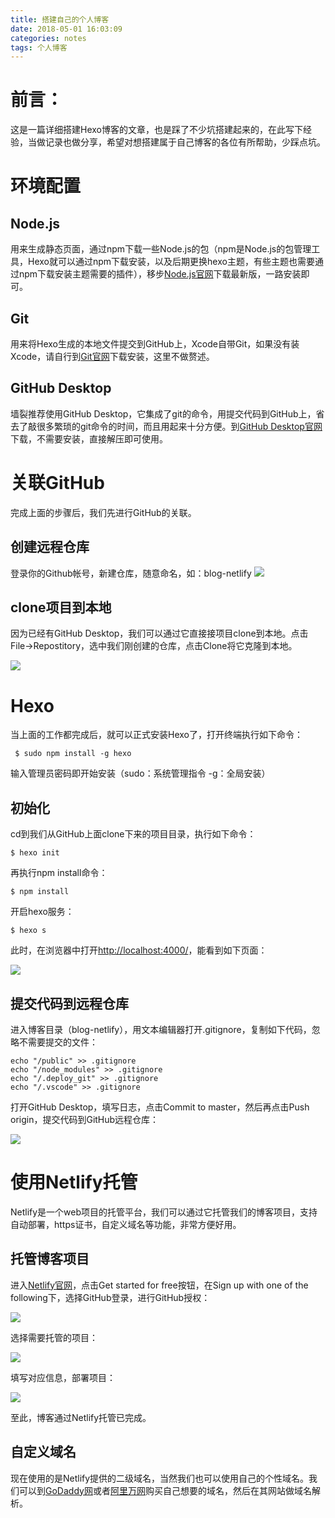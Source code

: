 ```yaml
---
title: 搭建自己的个人博客
date: 2018-05-01 16:03:09
categories: notes
tags: 个人博客
---
```

# 前言：

这是一篇详细搭建Hexo博客的文章，也是踩了不少坑搭建起来的，在此写下经验，当做记录也做分享，希望对想搭建属于自己博客的各位有所帮助，少踩点坑。

# 环境配置

## Node.js

用来生成静态页面，通过npm下载一些Node.js的包（npm是Node.js的包管理工具，Hexo就可以通过npm下载安装，以及后期更换hexo主题，有些主题也需要通过npm下载安装主题需要的插件），移步[Node.js官网][1]下载最新版，一路安装即可。

## Git

用来将Hexo生成的本地文件提交到GitHub上，Xcode自带Git，如果没有装Xcode，请自行到[Git官网][2]下载安装，这里不做赘述。

## GitHub Desktop

墙裂推荐使用GitHub Desktop，它集成了git的命令，用提交代码到GitHub上，省去了敲很多繁琐的git命令的时间，而且用起来十分方便。到[GitHub Desktop官网][3]下载，不需要安装，直接解压即可使用。

# 关联GitHub

完成上面的步骤后，我们先进行GitHub的关联。

## 创建远程仓库

登录你的Github帐号，新建仓库，随意命名，如：blog-netlify
![][image-1]

## clone项目到本地
因为已经有GitHub Desktop，我们可以通过它直接接项目clone到本地。点击File-\>Repostitory，选中我们刚创建的仓库，点击Clone将它克隆到本地。

![][image-2]

# Hexo

当上面的工作都完成后，就可以正式安装Hexo了，打开终端执行如下命令：

 
	 $ sudo npm install -g hexo
 

输入管理员密码即开始安装（sudo：系统管理指令   -g：全局安装）

## 初始化

cd到我们从GitHub上面clone下来的项目目录，执行如下命令：

	$ hexo init

再执行npm install命令：

	$ npm install

开启hexo服务：

	$ hexo s

此时，在浏览器中打开[http://localhost:4000/][4]，能看到如下页面：

![][image-3]

## 提交代码到远程仓库

 进入博客目录（blog-netlify），用文本编辑器打开.gitignore，复制如下代码，忽略不需要提交的文件：

	echo "/public" >> .gitignore
	echo "/node_modules" >> .gitignore
	echo "/.deploy_git" >> .gitignore
	echo "/.vscode" >> .gitignore

打开GitHub Desktop，填写日志，点击Commit to master，然后再点击Push origin，提交代码到GitHub远程仓库：

![][image-4]

# 使用Netlify托管

Netlify是一个web项目的托管平台，我们可以通过它托管我们的博客项目，支持自动部署，https证书，自定义域名等功能，非常方便好用。

## 托管博客项目

进入[Netlify官网][5]，点击Get started for free按钮，在Sign up with one of the following下，选择GitHub登录，进行GitHub授权：

![][image-5]

选择需要托管的项目：

![][image-6]

填写对应信息，部署项目：

![][image-7]

至此，博客通过Netlify托管已完成。

## 自定义域名

现在使用的是Netlify提供的二级域名，当然我们也可以使用自己的个性域名。我们可以到[GoDaddy网][6]或者[阿里万网][7]购买自己想要的域名，然后在其网站做域名解析。

[1]:	https://nodejs.org/en/
[2]:	https://git-scm.com/downloads
[3]:	https://desktop.github.com/
[4]:	http://localhost:4000/
[5]:	https://www.netlify.com/
[6]:	https://sg.godaddy.com/zh/
[7]:	https://wanwang.aliyun.com/

[image-1]:	/images/WX20180507-010021.png
[image-2]:	/images/WX20180507-012443.png
[image-3]:	/images/WX20180507-100642.png
[image-4]:	/images/WX20180507-105325.png
[image-5]:	/images/WX20180507-140812.png
[image-6]:	/images/WX20180507-140951.png
[image-7]:	/images/WX20180507-141113.png